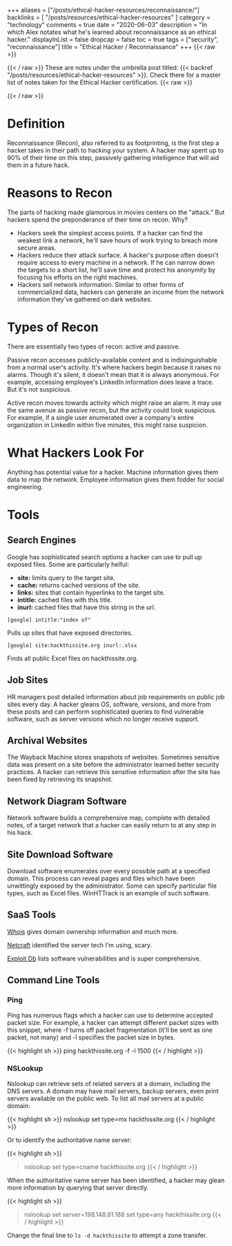 +++
aliases = ["/posts/ethical-hacker-resources/reconnaissance/"]
backlinks = [
  "/posts/resources/ethical-hacker-resources"
]
category = "technology"
comments = true
date = "2020-06-03"
description = "In which Alex notates what he's learned about reconnaissance as an ethical hacker."
displayInList = false
dropcap = false
toc = true
tags = ["security", "reconnaissance"]
title = "Ethical Hacker / Reconnaissance"
+++
{{< raw >}}<p class="muted-text">{{< / raw >}}
These are notes under the umbrella post titled: {{< backref "/posts/resources/ethical-hacker-resources" >}}. Check there for a master list of notes taken for the Ethical Hacker certification.
{{< raw >}}</p>{{< / raw >}}

# Definition

Reconnaissance (Recon), also referred to as footprinting, is the first step a hacker takes in their path to hacking your system. A hacker may spent up to 90% of their time on this step, passively gathering intelligence that will aid them in a future hack.

# Reasons to Recon

The parts of hacking made glamorous in movies centers on the "attack." But hackers spend the preponderance of their time
on recon. Why?

- Hackers seek the simplest access points. If a hacker can find the weakest link a network, he'll save hours of work trying to breach more secure areas.
- Hackers reduce their attack surface. A hacker's purpose often doesn't require access to every machine in a network. If he can narrow down the targets to a short list, he'll save time and protect his anonymity by focusing his efforts on
  the right machines.
- Hackers sell network information. Similar to other forms of commercialized data, hackers can generate an income from the network information they've gathered on dark websites.

# Types of Recon

There are essentially two types of recon: active and passive.

Passive recon accesses publicly-available content and is indisinguishable from a normal user's activity. It's where hackers begin because it raises no alarms. Though it's silent, it doesn't mean that it is always anonymous. For example, accessing employee's LinkedIn information does leave a trace. But it's not suspicious.

Active recon moves towards activity which might raise an alarm. It may use the same avenue as passive recon, but the activity could look suspicious. For example, if a single user enumerated over a company's entire organization in LinkedIn within five minutes, this might raise suspicion.

# What Hackers Look For

Anything has potential value for a hacker. Machine information gives them data to map the network. Employee information gives them fodder for social engineering.

# Tools

## Search Engines
Google has sophisticated search options a hacker can use to pull up exposed files. Some are particularly helful:

- **site:** limits query to the target site.
- **cache:** returns cached versions of the site.
- **links:** sites that contain hyperlinks to the target site.
- **intitle:** cached files with this title.
- **inurl:** cached files that have this string in the url.

`[google] intitle:"index of"`

Pulls up sites that have exposed directories.

`[google] site:hackthissite.org inurl:.xlsx`

Finds all public Excel files on hackthissite.org.

## Job Sites
HR managers post detailed information about job requirements on public job sites every day. A hacker gleans OS, software, versions, and more from these posts and can perform sophisticated queries to find vulnerable software, such as server versions which no longer receive support.

## Archival Websites
The Wayback Machine stores snapshots of websites. Sometimes sensitive data was present on a site before the administrator learned better security practices. A hacker can retrieve this sensitive information after the site has been fixed by retrieving its snapshot.

## Network Diagram Software
Network software builds a comprehensive map, complete with detailed notes, of a target network that a hacker can easily return to at any step in his hack.

## Site Download Software
Download software enumerates over every possible path at a specified domain. This process can reveal pages and files which have been unwittingly exposed by the administrator. Some can specify particular file types, such as Excel files. WinHTTrack is an example of such software.

## SaaS Tools
[Whois](https://whois.domaintools.com/) gives domain ownership information and much more.

[Netcraft](https://www.netcraft.com/) identified the server tech I'm using, scary.

[Exploit Db](https://www.exploit-db.com/) lists software vulnerabilities and is super comprehensive.

## Command Line Tools
### Ping
Ping has numerous flags which a hacker can use to determine accepted packet size. For example, a hacker can attempt different packet sizes with this snippet, where -f turns off packet fragmentation (it'll be sent as one packet, not many) and -l specifies the packet size in bytes.

{{< highlight sh >}}
ping hackthissite.org -f -l 1500
{{< / highlight >}}

### NSLookup
Nslookup can retrieve sets of related servers at a domain, including the DNS servers. A domain may have mail servers, backup servers, even print servers available on the public web. To list all mail servers at a public domain:


{{< highlight sh >}}
nslookup
set type=mx
hackthissite.org
{{< / highlight >}}

Or to identify the authoritative name server:

{{< highlight sh >}}
> nslookup
> set type=cname
> hackthissite.org
{{< / highlight >}}

When the authoritative name server has been identified, a hacker may glean more information by querying that server directly.

{{< highlight sh >}}
> nslookup
> set server=198.148.81.188
> set type=any
> hackthissite.org
{{< / highlight >}}

Change the final line to `ls -d hackthissite` to attempt a zone transfer.
